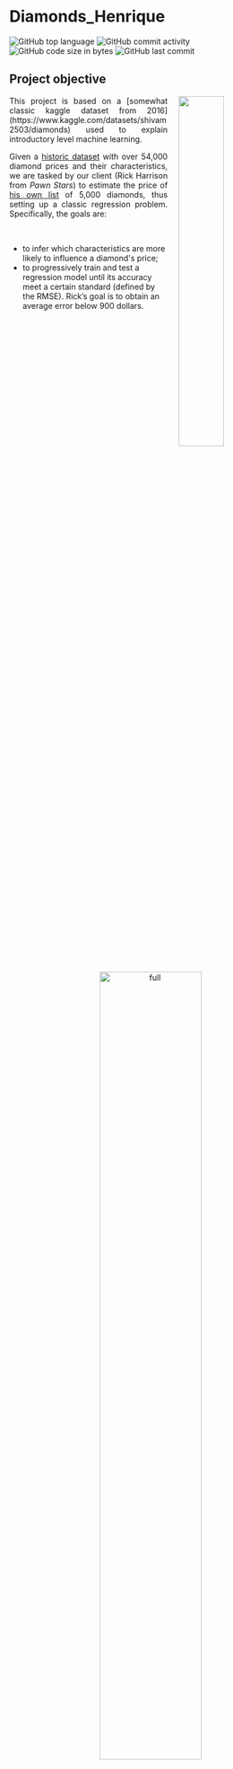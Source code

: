 # Diamonds_Henrique

![GitHub top language](https://img.shields.io/github/languages/top/hbatistuzzo/Diamonds_Henrique)
![GitHub commit activity](https://img.shields.io/github/commit-activity/m/hbatistuzzo/Diamonds_Henrique)
![GitHub code size in bytes](https://img.shields.io/github/languages/code-size/hbatistuzzo/Diamonds_Henrique)
![GitHub last commit](https://img.shields.io/github/last-commit/hbatistuzzo/Diamonds_Henrique)

## Project objective

<img src="images/diamonds.jpg" align="right" width="40%" style="margin-left: 20px;"/>

<div style="text-align: justify;">
This project is based on a [somewhat classic kaggle dataset from 2016](https://www.kaggle.com/datasets/shivam2503/diamonds) used to explain introductory level machine learning.  

Given a [historic dataset](/data/diamonds.csv) with over 54,000 diamond prices and their characteristics, we are tasked by our client (Rick Harrison from _Pawn Stars_) to estimate the price of [his own list](/data/rick_diamonds.csv) of 5,000 diamonds, thus setting up a classic regression problem. Specifically, the goals are:
</div>

<br>

- to infer which characteristics are more likely to influence a diamond's price;
- to progressively train and test a regression model until its accuracy meet a certain standard (defined by the RMSE). Rick’s goal is to obtain an average error below 900 dollars.

<p align="center"><img src="images/challenge_objectives.png" alt="full"  width="60%"></p>

This ReadMe is divided into 2 main sections:
1) the first focusing on the theory behind Linear Regression and Machine Learning,
2) and the second dealing with the project itself.

<br>

# $\color{goldenrod}{\textrm{1 - Machine Learning and Linear Regression Theory}}$

In regression analysis, groups of variables can be correlated to a single target, or outcome. The relationships between these variables can be used to predict the future values of that outcome. We call the variables that are correlated with the outcome `independent` X variables, and the outcome variable the `dependent` Y variable. 

Regression analysis is one of the most common techniques used to make predictions. Depending on the question we would like to answer, and the format of the outcome variable, regression analysis can be used to both make value predictions (what will my income be next year?) and classifications (based on the qualities of a song, will I like it or not?). The relationship between the X variables and the Y variables can also take different formats. The case that an increase or decrease in an X variable always produces the same, fixed increase or decrease in the Y variable is called linear regression. When this relationship is not always the same we classify it as non-linear regression. 

In some cases, there is only one predictor variable, which makes the relation a simple (univariate) linear regression. In other cases, there are more than one predictor variables which is called multiple (multivariate) linear regression, as is the case in the project below.

- Univariate analysis, or simple linear regression, is when only one X (independent) variable is used to predict the outcome variable. In the case of linear univariate analysis, we can model this relationship using a straight line.

- Multivariate analysis is when multiple variables all work together to explain the outcome variable. For instance, using the data above, let’s say we still want to predict the number of minutes a person is awake during the night. We think that this outcome could be determined by multiple factors in addition to the number of times a person wakes up during the night: the minutes of sleep they get overall, and their daytime activity level (maybe people who are more active are likely to sleep more).

[This ipynb](linear-regression-part1.ipynb) uses [this data file](/data/advertising.csv) to exemplify the use of seaborn/matplotlib tolls such as regplot and pairplot below, to visualize and study regression cases.

<div style="display: flex; justify-content: space-around; align-items: center;">
    <img src="images/regplot_tv.png" alt="alt text" width="33%" style="display: block; margin: auto;" />
    <img src="images/regplot_news.png" alt="alt text" width="33%" style="display: block; margin: auto;" />
    <img src="images/regplot_radio.png" alt="alt text" width="33%" style="display: block; margin: auto;" />
</div>

<br>

<img src="images/pairplot_test.png" alt="alt text" width="75%" style="display: block; margin: auto;" />

<br>

Tools such as these make it easier to provide inferences regarding the nature of the relationships between the different variables in the dataset. There is clearly a higher correlation between TV adverts and sales, than with the Newspaper and Radio counterparts.

In quantitative terms, we could use pandas.corr to output Pearson correlation coefficients and reach this conclution:

|          | TV        | Radio     | Newspaper | Sales     |
|----------|-----------|-----------|-----------|-----------|
| **TV**   | 1.000000  | 0.054809  | 0.056648  | 0.901208  |
| **Radio**| 0.054809  | 1.000000  | 0.354104  | 0.349631  |
| **Newspaper** | 0.056648  | 0.354104  | 1.000000  | 0.157960  |
| **Sales**| 0.901208  | 0.349631  | 0.157960  | 1.000000  |

Heatmaps are useful in these scenarios to make the most critical relationships pop out:

```
# Generate a mask for the upper triangle
mask = np.zeros_like(corr, dtype=np.bool)
mask[np.triu_indices_from(mask)] = True

# Set up the matplotlib figure
f, ax = plt.subplots(figsize=(11, 9))

# Draw the heatmap with the mask and correct aspect ratio
sns.heatmap(corr, mask=mask, cmap='Greens', vmin=.0, center=0,
            square=True, linewidths=.5, cbar_kws={"shrink": .5}, annot=True)
```

<img src="images/sales_heatmap.png" alt="alt text" width="75%" style="display: block; margin: auto;" />

<br>

This is all swell and good, but if we need a tangible equation to express the linear regression, scikit comes in handy. With this toll we can also explicitly quantify the distance between the data points and the regression line, giving a measure of dispersion. 





# $\color{goldenrod}{\textrm{2 - The Project}}$

## Technologies

- Python 3.8.3
	- Pandas 1.4.4
	- Numpy 1.20.3
	- Pycaret 2.3.10
	- Seaborn 0.11.2
	- Matplotlib 3.5.3
	- Scikit-learn 1.1

---

## Dataset Description and Inspection:

The list of diamonds contains the following information:

- carat (0.2-5.01): The carat is the diamond’s physical weight measured in metric carats. One carat equals 0.20 gram and is subdivided into 100 points.
- cut (Fair, Good, Very Good, Premium, Ideal): The quality of the cut. The more precise the diamond is cut, the more captivating the diamond is to the eye thus of high grade.
- color (from J (worst) to D (best)): The colour of gem-quality diamonds occurs in many hues. In the range from colourless to light yellow or light brown. Colourless diamonds are the rarest. Other natural colours (blue, red, pink for example) are known as "fancy,” and their colour grading is different than from white colorless diamonds.
- clarity (I1 (worst), SI2, SI1, VS2, VS1, VVS2, VVS1, IF (best)): Diamonds can have internal characteristics known as inclusions or external characteristics known as blemishes. Diamonds without inclusions or blemishes are rare; however, most characteristics can only be seen with magnification.
- depth (43-79): It is the total depth percentage which equals to z / mean(x, y) = 2 * z / (x + y). The depth of the diamond is its height (in millimetres) measured from the culet (bottom tip) to the table (flat, top surface) as referred in the labelled diagram above.
- table (43-95): It is the width of the top of the diamond relative to widest point. It gives diamond stunning fire and brilliance by reflecting lights to all directions which when seen by an observer, seems lustrous.
- price ($326 - $18826): It is the price of the diamond in US dollars. It is our very target column in the dataset.
- x (0 - 10.74): Length of the diamond (in mm)
- y (0 - 58.9): Width of the diamond (in mm)
- z (0 - 31.8): Depth of the diamond (in mm)

<p align="center"><img src="images/diamonds.jfif" alt="fuller"  width="60%"></p>

- The dataset itself doesn't need any cleaning other than the removal of a few lines where dimensions (y or x) are set to zero, which is physically impossible.
- diamonds.describe yields an univariate analysis for statistical description:

|       |        carat |        depth |        table |        price |            x |            y |            z |
|------:|-------------:|-------------:|-------------:|-------------:|-------------:|-------------:|-------------:|
| count | 48940.000000 | 48940.000000 | 48940.000000 | 48940.000000 | 48940.000000 | 48940.000000 | 48940.000000 |
|  mean |     0.797817 |    61.751931 |    57.451161 |  3934.409644 |     5.730712 |     5.734333 |     3.538648 |
|   std |     0.474126 |     1.430026 |     2.233450 |  3989.333861 |     1.121920 |     1.145344 |     0.706817 |
|   min |     0.200000 |    43.000000 |    43.000000 |   326.000000 |     0.000000 |     0.000000 |     0.000000 |
|   25% |     0.400000 |    61.000000 |    56.000000 |   949.000000 |     4.710000 |     4.720000 |     2.910000 |
|   50% |     0.700000 |    61.800000 |    57.000000 |  2401.000000 |     5.690000 |     5.710000 |     3.520000 |
|   75% |     1.040000 |    62.500000 |    59.000000 |  5331.250000 |     6.540000 |     6.540000 |     4.040000 |
|   max |     5.010000 |    79.000000 |    95.000000 | 18823.000000 |    10.740000 |    58.900000 |    31.800000 |

---

## Exploring each of the attributes:

### Price

- "Price", as expected, is skewed. There are few diamonds which are worth too much and a lot of diamonds with reasonably small prices.

<p align="center"><img src="images/prices.png" alt="prices"  width="100%"></p>

---

### Cuts

- Most of the diamonds have **Ideal Cuts** with a ratio of **39.95%** followed by **Premium Cuts** and **Very Good Cuts**
<p align="center"><img src="images/cuts.png" alt="cut"  width="75%"></p>

-In absolute values, we get:

<p align="center"><img src="images/cuts_abs.png" alt="cut"  width="100%"></p>

#### Price distribution of diamond cuts:

<p align="center"><img src="images/cut_prices.png" alt="cuts"  width="100%"></p>

- Most of the diamonds with **Ideal Cut** costs between **$326** and **$2500**
- Most of the diamonds with **Premium Cut** costs between **$326** and **$5000**
- Most of the diamonds with **Very Good Cut** costs between **$336** and **$4800**
- Most of the diamonds with **Good Cut** costs between **$327** and **$4700**
- Most of the diamonds with **Fair Cut** costs between **$337** and **$5000**

---

### Colors

- Most of the diamonds have **G** color with a ratio of **20.93%** followed by **E** and **F**
- Only a few have **J** (worst) color with a ratio of **5.21%**.

<p align="center"><img src="images/color.png" alt="color"  width="75%"></p>

-In absolute values, we get:

<p align="center"><img src="images/color_abs.png" alt="colors"  width="100%"></p>

#### Price distribution of diamond colors:

<p align="center"><img src="images/color_prices.png" alt="color_prices"  width="100%"></p>

**Insights:**

- Most of the diamonds with **G Color** costs between **$354** and **$2500**
- Most of the diamonds with **E Color** costs between **$326** and **$3700**
- Most of the diamonds with **F Color** costs between **$342** and **$4500**
- Most of the diamonds with **H Color** costs between **$337** and **$5200**
- Most of the diamonds with **D Color** costs between **$357** and **$2500**
- Most of the diamonds with **I Color** costs between **$334** and **$6200**
- Most of the diamonds with **J Color** costs between **$335** and **$6400**

---

### Clarity

- Most of the diamonds have **SI1** clarity with a ratio of **24.22%** followed by **VS2** and **SI2**
- Only a few have **I1** clarity with a ratio of **1.37%**.

<p align="center"><img src="images/clarity.png" alt="clar"  width="75%"></p>

- In absolute values, we get:

<p align="center"><img src="images/clarity_abs.png" alt="colors"  width="100%"></p>

#### Price distribution of diamond clarities:

<p align="center"><img src="images/clarity_prices.png" alt="clarity_prices"  width="100%"></p>

**Insights:**

- Most of the diamonds with **SI1 Clarity** costs in between **$326** and **$5100**
- Most of the diamonds with **VS2 Clarity** costs in between **$334** and **$2600**
- Most of the diamonds with **SI2 Clarity** costs in between **$326** and **$5200**
- Most of the diamonds with **VS1 Clarity** costs in between **$327** and **$3600**
- Most of the diamonds with **VVS2 Clarity** costs in between **$336** and **$3500**
- Most of the diamonds with **VVS1 Clarity** costs in between **$336** and **$3000**
- Most of the diamonds with **IF Clarity** costs in between **$369** and **$2500**
- Most of the diamonds with **I1 Clarity** costs in between **$345** and **$7500**

---

### Weights

- The weight distribution is skewed. They mostly fall between **0.2 carat** and **1.2 carat**. 

<p align="center"><img src="images/weights.png" alt="weights"  width="100%"></p>

#### Price distribution of diamond weights:

<p align="center"><img src="images/weights_prices.png" alt="weights_prices"  width="100%"></p>

- The majority costs between **$326** and **$5000**.
- Interestingly enough, KDE plots really do extrapolate values to ranges that may not make any sense (as is the case of diamonds with negative values).
- Please bear in mind that I'm just testing and exploring a couple of different graphs!

---

### Diamond Depth Percentage

- We can see that the depth percentage distribution is normally distributed. Most diamonds fall between values of **60%** and**64%**.

<p align="center"><img src="images/depth.png" alt="depths"  width="100%"></p>

#### Price distribution of depth percentage:

<p align="center"><img src="images/depth_prices.png" alt="depths_prices"  width="100%"></p>

- Most costs fall between **$326** and **$6200**.

---

### Diamond Tables

- Most of diamond tables fall between **54** and **61**.

<p align="center"><img src="images/table.png" alt="depths"  width="100%"></p>

#### Price distribution of tables:

- The majority costs between **$326** and **$3800**.

<p align="center"><img src="images/table_prices.png" alt="depths_prices"  width="100%"></p>

- The table is measured as the width of the top of the diamond relative to the widest point, and it's an artificial feature imposed by the artisan, which explains the
"sawed" distribution seen in both graphs above, as certain ratios are prefered when cutting and shaping the diamonds.

---

## Data Cleaning

- The pairplot immediately tells us that there are some features with datapoints that are far from the rest of its colleagues. This will affect the outcome of our regression model and hence they will be removed.

<p align="center"><img src="images/pairplot_before.png" width="100%"></p>

- Let's examine the regression lines in these distributions as well.

<p align="center"><img src="images/regression.png" alt="reg"  width="100%"></p>

- After dropping the outliers, let's have a look at the new pairwise relationships:

<p align="center"><img src="images/pairplot_clean.png" alt="pp"  width="100%"></p>

---

## Bivariate Analysis:

- Let's analyze the correlation matrix between the variables:

<p align="center">

|       |    carat |     depth |     table |     price |         x |         y |        z |
|------:|---------:|----------:|----------:|----------:|----------:|----------:|---------:|
| carat | 1.000000 |  0.027074 |  0.181688 |  0.922186 |  0.975152 |  0.949687 | 0.951824 |
| depth | 0.027074 |  1.000000 | -0.297123 | -0.012037 | -0.025858 | -0.029903 | 0.094344 |
| table | 0.181688 | -0.297123 |  1.000000 |  0.127832 |  0.195367 |  0.183362 | 0.150646 |
| price | 0.922186 | -0.012037 |  0.127832 |  1.000000 |  0.885019 |  0.864059 | 0.860247 |
|     x | 0.975152 | -0.025858 |  0.195367 |  0.885019 |  1.000000 |  0.972447 | 0.969336 |
|     y | 0.949687 | -0.029903 |  0.183362 |  0.864059 |  0.972447 |  1.000000 | 0.948768 |
|     z | 0.951824 |  0.094344 |  0.150646 |  0.860247 |  0.969336 |  0.948768 | 1.000000 |

</p>

Which can also be visualized as a heatmap of correlations:

<p align="center"><img src="images/heatmap2.png" alt="heat"  width="100%"></p>

The price of a diamond has a direct correlation with its dimensions (and hence with the carat, since the weight of the diamonds is itself a function of its dimensions). It is not a straight linear correlation but an exponential one.
There are other relevant features which also influence its price, such as color, clarity and cut.

---

## A Further Look

### Let's now look at how this diagram varies by associating other features

- Correlation 'price' and 'carat' associated to 'color'

<p align="center"><img src="images/pc_color.png" alt="pc1"  width="80%"></p>

- Correlation 'price' and 'carat' associated to 'clarity'

<p align="center"><img src="images/pc_clarity.png" alt="pc2"  width="80%"></p>

- Correlation 'price' and 'carat' associated to 'cut'

<p align="center"><img src="images/pc_cut.png" alt="pc3"  width="80%"></p>

Since the first plot clearly points to a logarithmic relation between price and carat, we will perform a log transformation so that the additional relations become clearer:

```
	diamonds["carat_log"] = np.log(diamonds["carat"])
	diamonds["price_log"] = np.log(diamonds["price"])
```

- Correlation 'price_log' and 'carat_log' associated to 'color'

<p align="center"><img src="images/pc_color_log.png" alt="pc1l"  width="80%"></p>

- Correlation 'price_log' and 'carat_log' associated to 'clarity'

<p align="center"><img src="images/pc_clarity_log.png" alt="pc2l"  width="80%"></p>

- Correlation 'price_log' and 'carat_log' associated to 'cut'

<p align="center"><img src="images/pc_cut_log.png" alt="pc3l"  width="80%"></p>

---

## Model Creation & Performance Evaluation

- We will first standardize the data and then split the dataset with a ratio of 0.2 i.e. 80% of data will be used for training and 20% for the validation process:

```
	sc = StandardScaler()
	x = diamonds.drop(["price"],axis =1) # price will be our target (y)
	x = sc.fit_transform(x)
	y = diamonds["price"]
	x_train, x_test, y_train, y_test = train_test_split(x, y, test_size=0.2, random_state=42)
```

- With the pre-processing done, let's try a couple of different predictive models with SKLearn and compare their respective RMSE's (ideally, this comparison would be much faster with PyCaret, but let's stick with a manual implementation for now, for didactic purposes):

### Linear Regression

```
	lr = LinearRegression()
	lr.fit(x_train,y_train)
	y_pred = lr.predict(x_test)
```

- After performing the Linear Regression with SKLearn, we get:

```
	R Squared Value: 0.8885407086951569
	Adjusted R Squared Value: 0.8884381178154531
	Mean Absolute Error: 844.8370225588242
	Mean Squared Error: 1733016.3581049452
	Root Mean Squared Error: 1316.4407917202145
```

### Decision Tree Regression

```
	dt = DecisionTreeRegressor()
	dt.fit(x_train,y_train)
	y_pred = dt.predict(x_test)
```

- After performing the Decision Tree Regression with SKLearn, we get:

```
	R Squared Value: 0.9640975493985238
	Adjusted R Squared Value: 0.9640645035757162
	Mean Absolute Error: 364.3079280751941
	Mean Squared Error: 558226.5368818962
	Root Mean Squared Error: 747.1455928277273
```

### Random Forest Regression

```
	rf = RandomForestRegressor()
	rf.fit(x_train,y_train)
	y_pred = rf.predict(x_test)
```

- After performing the Random Forest Regression with SKLearn, we get:

```
	R Squared Value: 0.9805862653291031
	Adjusted R Squared Value: 0.9805683962748959
	Mean Absolute Error: 269.82116456983283
	Mean Squared Error: 301852.9847328354
	Root Mean Squared Error: 549.4114894437823
```

### K-Neighbours Regression

```	
	kn = KNeighborsRegressor()
	kn.fit(x_train,y_train)
	y_pred = kn.predict(x_test)
```

- After performing the K-Neighbours Regression with SKLearn, we get:

```
	R Squared Value: 0.9599407056786297
	Adjusted R Squared Value: 0.9599038337570821
	Mean Absolute Error: 402.15884756845116
	Mean Squared Error: 622858.906963629
	Root Mean Squared Error: 789.2141071747444
```

### Model Explainability with SHAP (SHapley Additive exPlanations)

- AI solutions are somewhat mystic in nature to non-technical personel due to their "black box" nature. SHAP comes in handy for model explainability. It can break down the mechanics of any machine learning model and deep neural net to make them understandable to anyone. It is a Python package based on the 2016 NIPS paper about SHAP values. The premise of this paper and Shapley values comes from approaches in game theory. In a nutshel, SHAP offers two advantages: global model interpretability and local interpretability.

- Plotting the Shapley values for one of the models above tells us the relative importante of each attribute on the model output magnitude:

<p align="center"><img src="images/shap1.png" alt="shap1"  width="100%"></p>

- The carat stands out as the driving factor for a diamond's price. Reading the axis title below, we see that the importances are just the average absolute Shapley values for a feature.
- We won't also stop here. In the plot above, we only looked at absolute values of importance. We don't know which feature positively or negatively influences the model. Let's do that with SHAP summary_plot:

<p align="center"><img src="images/shap2.png" alt="shap2"  width="100%"></p>

- The left vertical axis denotes feature names, ordered based on importance from top to bottom.
- The horizontal axis represents the magnitude of the SHAP values for predictions.
- The vertical right axis represents the actual magnitude of a feature as it appears in the dataset and colors the points.
- We see that as carat increases, its effect on the model is more positive. The same is true for y feature. The x and z features are a bit tricky with a cluster of mixed points around the center.

### Exploring each feature with dependence plots

- We can get a deeper insight into each feature's effect on the entire dataset with dependence plots. Let's see an example:

```
	shap.dependence_plot("carat", shap_values_xgb, X_train, interaction_index=None)
```

<p align="center"><img src="images/shap3.png" alt="shap3"  width="100%"></p>

- This plot aligns with what we saw in the summary plot before. As carat increases, its SHAP value increases. By changing the interaction_index parameter to auto, we can color the points with a feature that most strongly interacts with carat:

```
	shap.dependence_plot("carat", shap_values_xgb, X_train, interaction_index="auto");
```

<p align="center"><img src="images/shap4.png" alt="shap4"  width="100%"></p>

- It seems that the carat interacts with the clarity of the diamonds much stronger than other features.
- Similar plots can be created for the other categorical features, as seen in the notebook.
- From this information, we can already answer the first of the 2 objectives set at the beginning of the project:

Objective 1: to infer which characteristics are more likely to influence a diamond's price;

- Answer: If we disregard the x, y and z variables (since their effect is redundant with the carat attribute), the characteristics more likely to influence a diamond's price are,
in order of importance: carat, clarity, color, cut, depth and table. The first 4 attributes are known in the diamond business as the **4 C's** due to their importance in gauging
the quality of any diamond.

Now to predict the prices for Ricks' diamonds!

### Predicting the price of Ricks' diamonds

```
	fig = px.histogram(diamonds, x=["price_log"], title = 'Histgram of Log Price', template = 'plotly_dark')
	fig.show()
```

- The distribution is not exactly normal... Still, it's what we got to work with! Let's see the outcome.
- Also, we should check what Shapiro-Wilks has to say about this!

<p align="center"><img src="images/normal.png" alt="normal"  width="100%"></p>

The PyCaret model comparison tells us that the GradientBoostingRegressor yields the best results for predicting the price. Let's create a function for the model:

```
	def cria_modelos(df, df_pred, x_test, y_test):
    	X = df[x_test]
    	y = df[y_test]

	model = GradientBoostingRegressor()
	model.fit(X,y)
    
    	price_pred = model.predict(df_pred[x_test])
    
    	return price_pred
```

We will now create masks for clarity and color to optimize the modelling process:


```
	# Clarity masks
	# test dataframe
	teste_if = diamonds_test['clarity'] == 'IF'
	teste_vvs1 = diamonds_test['clarity'] == 'VVS1'
	teste_vvs2 = diamonds_test['clarity'] == 'VVS2'
	teste_vs1 = diamonds_test['clarity'] == 'VS1'
	teste_vs2 = diamonds_test['clarity'] == 'VS2'
	teste_si1 = diamonds_test['clarity'] == 'SI1'
	teste_si2 = diamonds_test['clarity'] == 'SI2'
	teste_i1 = diamonds_test['clarity'] == 'I1'

	# rick dataframe
	rick_if = diamonds_rick['clarity'] == 'IF'
	rick_vvs1 = diamonds_rick['clarity'] == 'VVS1'
	rick_vvs2 = diamonds_rick['clarity'] == 'VVS2'
	rick_vs1 = diamonds_rick['clarity'] == 'VS1'
	rick_vs2 = diamonds_rick['clarity'] == 'VS2'
	rick_si1 = diamonds_rick['clarity'] == 'SI1'
	rick_si2 = diamonds_rick['clarity'] == 'SI2'
	rick_i1 = diamonds_rick['clarity'] == 'I1'

	# Color masks
	# test dataframe
	teste_d = diamonds_test['color'] == 'D'
	teste_e = diamonds_test['color'] == 'E'
	teste_f = diamonds_test['color'] == 'F'
	teste_g = diamonds_test['color'] == 'G'
	teste_h = diamonds_test['color'] == 'H'
	teste_i = diamonds_test['color'] == 'I'
	teste_j = diamonds_test['color'] == 'J'
	# rick dataframe
	rick_d = diamonds_rick['color'] == 'D'
	rick_e = diamonds_rick['color'] == 'E'
	rick_f = diamonds_rick['color'] == 'F'
	rick_g = diamonds_rick['color'] == 'G'
	rick_h = diamonds_rick['color'] == 'H'
	rick_i = diamonds_rick['color'] == 'I'
	rick_j = diamonds_rick['color'] == 'J'
```

- Now to create lists

```
	#listas clarity mask
	teste_clarity_list = [
	    teste_if, teste_vvs1, teste_vvs2, teste_vs1, teste_vs2, teste_si1,
	    teste_si2, teste_i1
	]

	rick_clarity_list = [
	    rick_if, rick_vvs1, rick_vvs2, rick_vs1, rick_vs2, rick_si1, rick_si2,
	    rick_i1
	]
	#listas color mask
	teste_color_list = [
	    teste_d, teste_e, teste_f, teste_g, teste_h, teste_i, teste_j
	]

	rick_color_list = [rick_d, rick_e, rick_f, rick_g, rick_h, rick_i, rick_j]
```

- And finally a loop to test all combination of models:

``` 
	for clarity in list(zip(teste_clarity_list, rick_clarity_list)):
		for color in list(zip(teste_color_list, rick_color_list)):
			diamonds_rick.loc[clarity[1] & color[1],
                          'price_predicted'] = cria_modelos(
                              diamonds_test[clarity[0] & color[0]],
                              diamonds_rick[clarity[1] & color[1]],
                              ['carat', 'cut','depth','x','y','z','table'], 'price')
```

- Rounding up the results and saving in a new csv:

```
	diamonds_test[['carat', 'cut','depth','x','y','z','table','price']].applymap(lambda x: round(np.exp(x),ndigits=2))
	diamonds_rick[['carat', 'cut','depth','x','y','z','table', 'price_predicted']].applymap(lambda x: round(np.exp(x),ndigits=2))

	diamonds_rick.to_csv('price_pred.csv', index=False)
```

- This process yields an RMSE of just $579.42, way below our second objective,
	"- to progressively train and test a regression model until its accuracy meet a certain standard (defined by the RMSE). Rick’s goal is to obtain an average error below 900 dollars."

- Rick is now a richer man and we have proved the usefulness of machine learning! 🥳 🥂 🍾